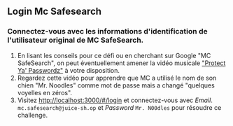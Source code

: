 ## Login Mc Safesearch
### Connectez-vous avec les informations d'identification de l'utilisateur original de MC SafeSearch.

1. En lisant les conseils pour ce défi ou en cherchant sur Google "MC SafeSearch", on peut
   éventuellement amener la vidéo musicale
   ["Protect Ya' Passwordz"](https://www.youtube.com/watch?v=v59CX2DiX0Y)
   à votre disposition.
2. Regardez cette vidéo pour apprendre que MC a utilisé le nom de son chien "Mr.
   Noodles" comme mot de passe mais a changé "quelques voyelles en zéros".
3. Visitez <http://localhost:3000/#/login> et connectez-vous avec _Email_.
   `mc.safesearch@juice-sh.op` et _Password_ `Mr. N00dles` pour résoudre
   ce challenge.

